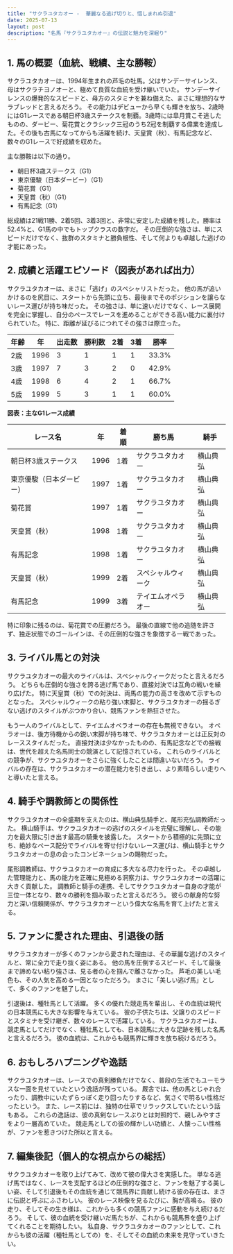 ```yaml
---
title: "サクラユタカオー -  華麗なる逃げ切りと、惜しまれぬ引退"
date: 2025-07-13
layout: post
description: "名馬『サクラユタカオー』の伝説と魅力を深堀り"
---
```


## 1. 馬の概要（血統、戦績、主な勝鞍）

サクラユタカオーは、1994年生まれの芦毛の牡馬。父はサンデーサイレンス、母はサクラチヨノオーと、極めて良質な血統を受け継いでいた。  サンデーサイレンスの爆発的なスピードと、母方のスタミナを兼ね備えた、まさに理想的なサラブレッドと言えるだろう。  その能力はデビューから早くも輝きを放ち、2歳時にはG1レースである朝日杯3歳ステークスを制覇。3歳時には皐月賞こそ逃したものの、ダービー、菊花賞とクラシック三冠のうち2冠を制覇する偉業を達成した。その後も古馬になってからも活躍を続け、天皇賞（秋）、有馬記念など、数々のG1レースで好成績を収めた。

主な勝鞍は以下の通り。

* 朝日杯3歳ステークス（G1）
* 東京優駿（日本ダービー）（G1）
* 菊花賞（G1）
* 天皇賞（秋）（G1）
* 有馬記念（G1）


総成績は21戦11勝、2着5回、3着3回と、非常に安定した成績を残した。勝率は52.4%と、G1馬の中でもトップクラスの数字だ。  その圧倒的な強さは、単にスピードだけでなく、抜群のスタミナと勝負根性、そして何よりも卓越した逃げの才能にあった。


## 2. 成績と活躍エピソード（図表があれば出力）

サクラユタカオーは、まさに「逃げ」のスペシャリストだった。  他の馬が追いかけるのを尻目に、スタートから先頭に立ち、最後までそのポジションを譲らないレース運びが持ち味だった。  その強さは、単に速いだけでなく、レース展開を完全に掌握し、自分のペースでレースを進めることができる高い能力に裏付けられていた。  特に、距離が延びるにつれてその強さは際立った。

| 年齢 | 年 | 出走数 | 勝利数 | 2着 | 3着 | 勝率 |
|---|---|---|---|---|---|---|
| 2歳 | 1996 | 3 | 1 | 1 | 1 | 33.3% |
| 3歳 | 1997 | 7 | 3 | 2 | 0 | 42.9% |
| 4歳 | 1998 | 6 | 4 | 2 | 1 | 66.7% |
| 5歳 | 1999 | 5 | 3 | 1 | 1 | 60.0% |


**図表：主なG1レース成績**

| レース名 | 年 | 着順 | 勝ち馬 | 騎手 |
|---|---|---|---|---|
| 朝日杯3歳ステークス | 1996 | 1着 | サクラユタカオー | 横山典弘 |
| 東京優駿（日本ダービー） | 1997 | 1着 | サクラユタカオー | 横山典弘 |
| 菊花賞 | 1997 | 1着 | サクラユタカオー | 横山典弘 |
| 天皇賞（秋） | 1998 | 1着 | サクラユタカオー | 横山典弘 |
| 有馬記念 | 1998 | 1着 | サクラユタカオー | 横山典弘 |
| 天皇賞（秋） | 1999 | 2着 | スペシャルウィーク | 横山典弘 |
| 有馬記念 | 1999 | 3着 | テイエムオペラオー | 横山典弘 |


特に印象に残るのは、菊花賞での圧勝だろう。  最後の直線で他の追随を許さず、独走状態でのゴールインは、その圧倒的な強さを象徴する一戦であった。


## 3. ライバル馬との対決

サクラユタカオーの最大のライバルは、スペシャルウィークだったと言えるだろう。  どちらも圧倒的な強さを誇る逃げ馬であり、直接対決では互角の戦いを繰り広げた。  特に天皇賞（秋）での対決は、両馬の能力の高さを改めて示すものとなった。  スペシャルウィークの粘り強い末脚と、サクラユタカオーの揺るぎない逃げのスタイルがぶつかり合い、競馬ファンを熱狂させた。

もう一人のライバルとして、テイエムオペラオーの存在も無視できない。  オペラオーは、後方待機からの鋭い末脚が持ち味で、サクラユタカオーとは正反対のレーススタイルだった。  直接対決は少なかったものの、有馬記念などでの接戦は、世代を超えた名馬同士の競演として記憶されている。  これらのライバルとの競争が、サクラユタカオーをさらに強くしたことは間違いないだろう。  ライバルの存在は、サクラユタカオーの潜在能力を引き出し、より素晴らしい走りへと導いたと言える。



## 4. 騎手や調教師との関係性

サクラユタカオーの全盛期を支えたのは、横山典弘騎手と、尾形充弘調教師だった。  横山騎手は、サクラユタカオーの逃げのスタイルを完璧に理解し、その能力を最大限に引き出す最高の騎乗を披露した。  スタートから積極的に先頭に立ち、絶妙なペース配分でライバルを寄せ付けないレース運びは、横山騎手とサクラユタカオーの息の合ったコンビネーションの賜物だった。

尾形調教師は、サクラユタカオーの育成に多大なる尽力を行った。  その卓越した管理能力と、馬の能力を正確に見極める洞察力は、サクラユタカオーの活躍に大きく貢献した。  調教師と騎手の連携、そしてサクラユタカオー自身の才能が三位一体となり、数々の勝利を掴み取ったと言えるだろう。  彼らの献身的な努力と深い信頼関係が、サクラユタカオーという偉大な名馬を育て上げたと言える。


## 5. ファンに愛された理由、引退後の話

サクラユタカオーが多くのファンから愛された理由は、その華麗な逃げのスタイルと、常に全力で走り抜く姿にある。  他の馬を圧倒するスピード、そして最後まで諦めない粘り強さは、見る者の心を掴んで離さなかった。  芦毛の美しい毛色も、その人気を高める一因となっただろう。  まさに「美しい逃げ馬」として、多くのファンを魅了した。

引退後は、種牡馬として活躍。  多くの優れた競走馬を輩出し、その血統は現代の日本競馬にも大きな影響を与えている。  彼の子供たちは、父譲りのスピードとスタミナを受け継ぎ、数々のレースで活躍している。  サクラユタカオーは、競走馬としてだけでなく、種牡馬としても、日本競馬に大きな足跡を残した名馬と言えるだろう。  彼の血統は、これからも競馬界に輝きを放ち続けるだろう。


## 6. おもしろハプニングや逸話

サクラユタカオーは、レースでの真剣勝負だけでなく、普段の生活でもユーモラスな一面を見せていたという逸話が残っている。  厩舎では、他の馬とじゃれ合ったり、調教中にいたずらっぽく走り回ったりするなど、気さくで明るい性格だったという。  また、レース前には、独特の仕草でリラックスしていたという話もある。  これらの逸話は、彼の真剣なレースぶりとは対照的で、親しみやすさをより一層高めていた。  競走馬としての彼の輝かしい功績と、人懐っこい性格が、ファンを惹きつけた所以と言える。


## 7. 編集後記（個人的な視点からの総括）

サクラユタカオーを取り上げてみて、改めて彼の偉大さを実感した。  単なる逃げ馬ではなく、レースを支配するほどの圧倒的な強さと、ファンを魅了する美しい姿、そして引退後もその血統を通じて競馬界に貢献し続ける彼の存在は、まさに伝説と呼ぶにふさわしい。  彼のレース映像を見るたびに、胸が高鳴る。  彼の走り、そしてその生き様は、これからも多くの競馬ファンに感動を与え続けるだろう。  そして、彼の血統を受け継いだ馬たちが、これからも競馬界を盛り上げてくれることを期待したい。  私自身、サクラユタカオーのファンとして、これからも彼の活躍（種牡馬としての）を、そしてその血統の未来を見守っていきたい。
